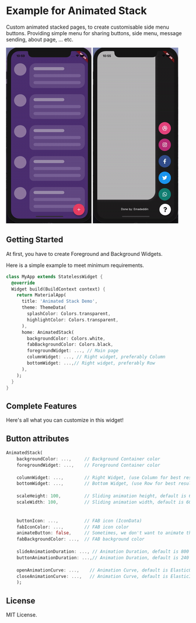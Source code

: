 # Example for Animated Stack

Custom animated stacked pages, to create customisable side menu buttons.
Providing simple menu for sharing buttons, side menu, message sending, about page, ... etc.

![](example1.gif) ![](example2.gif)

## Getting Started
At first, you have to create Foreground and Background Widgets.

Here is a simple example to meet minimum requirements.

```dart
class MyApp extends StatelessWidget {
  @override
  Widget build(BuildContext context) {
    return MaterialApp(
      title: 'Animated Stack Demo',
      theme: ThemeData(
        splashColor: Colors.transparent,
        highlightColor: Colors.transparent,
      ),
      home: AnimatedStack(
        backgroundColor: Colors.white,
        fabBackgroundColor: Colors.black,
        foregroundWidget: ..., // Main page
        columnWidget: ..., // Right widget, preferably Column
        bottomWidget: ...,// Right widget, preferably Row
      ),
    );
  }
}
```

## Complete Features

Here's all what you can customize in this widget!

## Button attributes

```dart
AnimatedStack(
    backgroundColor: ...,     // Background Container color
    foregroundWidget: ...,    // Foreground Container color
    
    columnWidget: ...,        // Right Widget, (use Column for best results)
    bottomWidget: ...,        // Bottom Widget, (use Row for best results)
    
    scaleHeight: 100,         // Sliding animation height, default is 60
    scaleWidth: 100,          // Sliding animation width, default is 60
    
    
    buttonIcon: ...,          // FAB icon (IconData)
    fabIconColor: ...,        // FAB icon color
    animateButton: false,     // Sometimes, we don't want to animate the button!
    fabBackgroundColor: ...,  // FAB background color
    
    slideAnimationDuration: ..., // Animation Duration, default is 800 Milliseconds
    buttonAnimationDuration: ...,// Animation Duration, default is 240 Milliseconds
    
    openAnimationCurve: ...,    // Animation Curve, default is ElasticOutCurve(0.9)
    closeAnimationCurve: ...,   // Animation Curve, default is ElasticInCurve(0.9)
    );
```

## License
MIT License.
